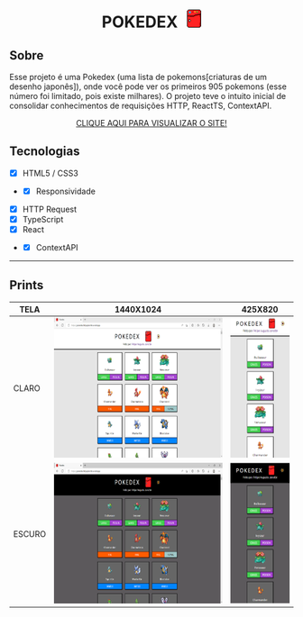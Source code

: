 <div align="center">
<h1>POKEDEX <img style="margin-left:10px;" src="./public/favicon.png"/></h1>
</div>

## Sobre

Esse projeto é uma Pokedex (uma lista de pokemons[criaturas de um desenho japonês]), onde você pode ver os primeiros 905 pokemons (esse número foi limitado, pois existe milhares). O projeto teve o intuito inicial de consolidar conhecimentos de requisições HTTP, ReactTS, ContextAPI.

<div  align="center">
  <a href="https://pokedex.felipejanotte.vercel.app" target="_blank">CLIQUE AQUI PARA VISUALIZAR O SITE!</a>
</div>

## Tecnologias

- [x] HTML5 / CSS3
- - [x] Responsividade
- [x] HTTP Request
- [x] TypeScript
- [x] React
- - [x] ContextAPI

---

## Prints

<div align="center">
<table>

  <thead>
    <tr>
      <th>TELA</th>
      <th>1440X1024</th>
      <th>425X820</th>
    <tr>
  </thead>

  <tbody>
    <tr>
      <td>CLARO</td>
      <td><img height="250" src="./public/prints/light-desktop.PNG" alt="Tela inicial da Pokedex em tema claro"/></td>
      <td><img height="250" src="./public/prints/light-mobile.PNG" alt="Tela inicial da Pokedex em tema claro"/></td>
    </tr>
    <tr>
      <td>ESCURO</td>
      <td><img height="250" src="./public/prints/dark-desktop.PNG" alt="Tela inicial da Pokedex em tema escuro"/></td>
      <td><img height="250" src="./public/prints/dark-mobile.PNG" alt="Tela inicial da Pokedex em tema escuro"/></td>
    </tr>
  </tbody>

</table>

</div>
